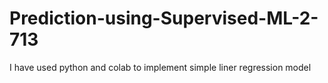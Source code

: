 # Prediction-using-Supervised-ML-2-713
I have used python and colab to implement simple liner regression model
